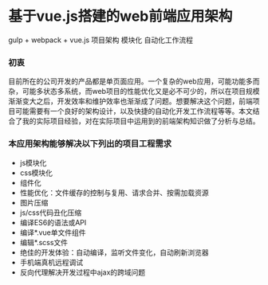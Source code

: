 # 基于vue.js搭建的web前端应用架构

gulp + webpack + vue.js 项目架构 模块化 自动化工作流程

### 初衷

目前所在的公司开发的产品都是单页面应用。一个复杂的web应用，可能功能多而杂，可能多状态多系统，而web项目的性能优化又是必不可少的，所以在项目规模渐渐变大之后，开发效率和维护效率也渐渐成了问题。想要解决这个问题，前端项目可能需要有一个良好的架构设计，以及快捷的自动化开发工作流程等等。本文结合了我的实际项目经验，对在实际项目中运用到的前端架构知识做了分析与总结。

### 本应用架构能够解决以下列出的项目工程需求

- js模块化
- css模块化
- 组件化
- 性能优化：文件缓存的控制与复用、请求合并、按需加载资源
- 图片压缩
- js/css代码丑化压缩
- 编译ES6的语法或API
- 编译*.vue单文件组件
- 编辑*.scss文件
- 绝佳的开发体验：自动编译，监听文件变化，自动刷新浏览器
- 手机端真机远程调试
- 反向代理解决开发过程中ajax的跨域问题